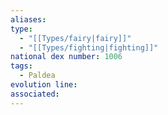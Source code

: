 ```yaml
---
aliases: 
type:
  - "[[Types/fairy|fairy]]"
  - "[[Types/fighting|fighting]]"
national dex number: 1006
tags:
  - Paldea
evolution line: 
associated:
---
```

